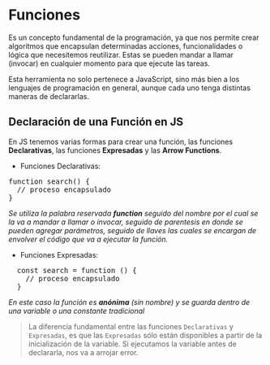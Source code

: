 # Funciones 

Es un concepto fundamental de la programación, ya que nos permite crear algoritmos que encapsulan determinadas acciones, funcionalidades o lógica que necesitemos reutilizar. Estas se pueden mandar a llamar (invocar) en cualquier momento para que ejecute las tareas.

Esta herramienta no solo pertenece a JavaScript, sino más bien a los lenguajes de programación en general, aunque cada uno tenga distintas maneras de declararlas.

## Declaración de una Función en JS

En JS tenemos varias formas para crear una función, las funciones **Declarativas**, las funciones **Expresadas** y las **Arrow Functions**.


- Funciones Declarativas:

<pre>
function search() {
  // proceso encapsulado
}
</pre>

*Se utiliza la palabra reservada **function** seguido del nombre por el cual se la va a mandar a llamar o invocar, seguido de parentesis en donde se pueden agregar parámetros, seguido de llaves las cuales se encargan de envolver el código que va a ejecutar la función.*

- Funciones Expresadas:

<pre>
  const search = function () {
    // proceso encapsulado
  }
</pre>

*En este caso la función es **anónima** (sin nombre) y se guarda dentro de una variable o una constante tradicional*

> La diferencia fundamental entre las funciones `Declarativas` y `Expresadas`, es que las `Expresadas` sólo están disponibles a partir de la inicialización de la variable. Si ejecutamos la variable antes de declararla, nos va a arrojar error.
